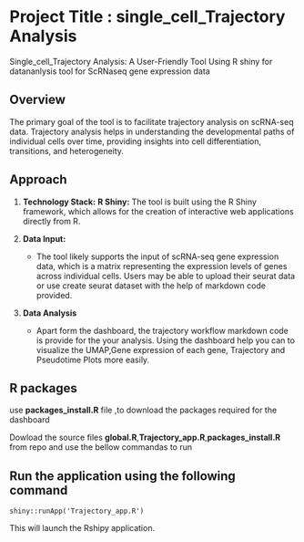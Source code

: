 # Project Title : single_cell_Trajectory Analysis

Single_cell_Trajectory Analysis: A User-Friendly Tool Using R shiny for datananlysis tool for ScRNaseq gene expression data

## **Overview**
The primary goal of the tool is to facilitate trajectory analysis on scRNA-seq data. Trajectory analysis helps in understanding the developmental paths of individual cells over time, providing insights into cell differentiation, transitions, and heterogeneity.


## Approach

1. **Technology Stack:**
       **R Shiny:** The tool is built using the R Shiny framework, which allows for the creation of interactive web applications directly from R.

2. **Data Input:**
   
   - The tool likely supports the input of scRNA-seq gene expression data, which is a matrix representing the expression levels of genes across individual cells.
Users may be able to upload their seurat data or use create seurat dataset with the help of  markdown code provided.

3. **Data Analysis**
   - Apart form the dashboard, the trajectory workflow markdown code  is provide for the your analysis. Using the dashboard help  you can to visualize the UMAP,Gene expression of each  gene, Trajectory  and Pseudotime Plots  more easily.

## R packages
use **packages_install.R** file ,to download the packages required for the dashboard 


Dowload the source files **global.R**,**Trajectory_app.R**,**packages_install.R**  from repo  and  use the bellow commandas to run

## Run the application using the following command
```
shiny::runApp('Trajectory_app.R')
```
This will launch the Rshipy application.
